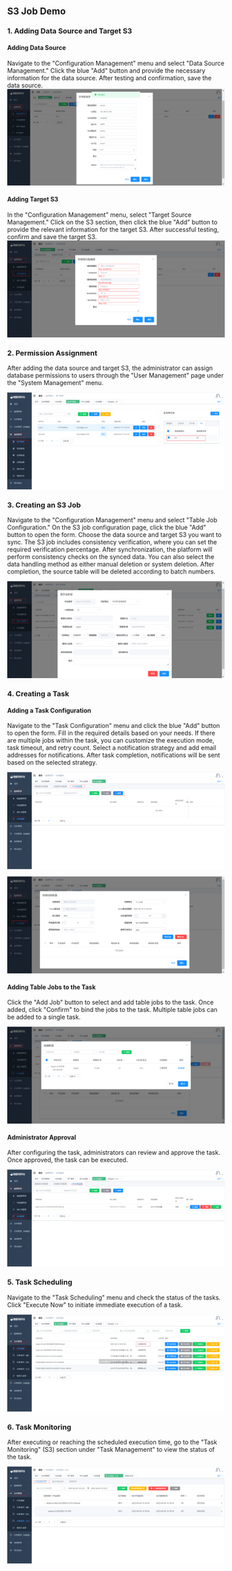 ## S3 Job Demo

### 1. Adding Data Source and Target S3

#### Adding Data Source
Navigate to the "Configuration Management" menu and select "Data Source Management." Click the blue "Add" button and provide the necessary information for the data source. After testing and confirmation, save the data source.
![image-20230621132912082](../../../images/whalealDataImages/image-20230621132912082.png)


#### Adding Target S3

In the "Configuration Management" menu, select "Target Source Management." Click on the S3 section, then click the blue "Add" button to provide the relevant information for the target S3. After successful testing, confirm and save the target S3.
![Add Target S3.png](../../../images/whalealDataImages/新增目标S3.png)


### 2. Permission Assignment

After adding the data source and target S3, the administrator can assign database permissions to users through the "User Management" page under the "System Management" menu.

![s3权限分配.png](../../../images/whalealDataImages/s3权限分配.png)


### 3. Creating an S3 Job

Navigate to the "Configuration Management" menu and select "Table Job Configuration." On the S3 job configuration page, click the blue "Add" button to open the form. Choose the data source and target S3 you want to sync. The S3 job includes consistency verification, where you can set the required verification percentage. After synchronization, the platform will perform consistency checks on the synced data. You can also select the data handling method as either manual deletion or system deletion. After completion, the source table will be deleted according to batch numbers.

![新建S3作业.png](../../../images/whalealDataImages/新建S3作业.png)

### 4. Creating a Task


#### Adding a Task Configuration
Navigate to the "Task Configuration" menu and click the blue "Add" button to open the form. Fill in the required details based on your needs. If there are multiple jobs within the task, you can customize the execution mode, task timeout, and retry count. Select a notification strategy and add email addresses for notifications. After task completion, notifications will be sent based on the selected strategy.

![新增s3任务配置.png](../../../images/whalealDataImages/新增s3任务配置.png)

![新增s3任务配置1.png](../../../images/whalealDataImages/新增s3任务配置1.png)

#### Adding Table Jobs to the Task
Click the "Add Job" button to select and add table jobs to the task. Once added, click "Confirm" to bind the jobs to the task. Multiple table jobs can be added to a single task.

![添加s3表作业.png](../../../images/whalealDataImages/添加s3表作业.png)

#### Administrator Approval

After configuring the task, administrators can review and approve the task. Once approved, the task can be executed.

![审核s3.png](../../../images/whalealDataImages/审核s3.png)


### 5. Task Scheduling

Navigate to the "Task Scheduling" menu and check the status of the tasks. Click "Execute Now" to initiate immediate execution of a task.

![s3任务调度.png](../../../images/whalealDataImages/s3任务调度.png)


### 6. Task Monitoring


After executing or reaching the scheduled execution time, go to the "Task Monitoring" (S3) section under "Task Management" to view the status of the task.

![s3任务监控.png](../../../images/whalealDataImages/s3任务监控.png)
